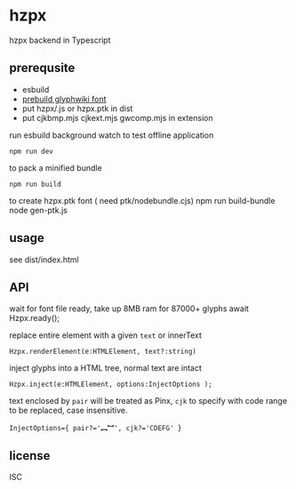 # hzpx
hzpx backend in Typescript

## prerequsite 
- esbuild
- [prebuild glyphwiki font](https://github.com/accelon/hzpx/) 
- put hzpx/.js or hzpx.ptk in dist
- put cjkbmp.mjs cjkext.mjs gwcomp.mjs in extension

run esbuild background watch to test offline application

    npm run dev

to pack a minified bundle

    npm run build 


to create hzpx.ptk font ( need ptk/nodebundle.cjs)
   npm run build-bundle
   node gen-ptk.js

## usage

see dist/index.html

## API

 wait for font file ready, take up 8MB ram for 87000+ glyphs
    await Hzpx.ready();  

 replace entire element with a given `text` or innerText

    Hzpx.renderElement(e:HTMLElement, text?:string)

 inject glyphs into a HTML tree, normal text are intact

    Hzpx.inject(e:HTMLElement, options:InjectOptions );

 text enclosed by `pair` will be treated as Pinx, `cjk` to specify with code range to be replaced, case insensitive.

    InjectOptions={ pair?='︻︼', cjk?='CDEFG' } 

## license

ISC